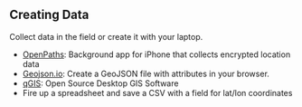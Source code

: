 ##  Creating Data

Collect data in the field or create it with your laptop.

 - [OpenPaths](http://openpaths.cc): Background app for iPhone that collects encrypted location data
 - [Geojson.io](http://geojson.io): Create a GeoJSON file with attributes in your browser.
 - [qGIS](http://qgis.org): Open Source Desktop GIS Software
 - Fire up a spreadsheet and save a CSV with a field for lat/lon coordinates
